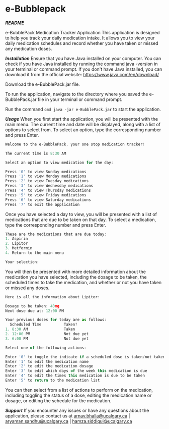 # e-Bubblepack

***README***

e-BubblePack Medication Tracker Application
This application is designed to help you track your daily medication intake. It allows you to view your daily medication schedules and record whether you have taken or missed any medication doses.

***Installation***
Ensure that you have Java installed on your computer. You can check if you have Java installed by running the command java -version in your terminal or command prompt. If you don't have Java installed, you can download it from the official website: https://www.java.com/en/download/

Download the e-BubblePack.jar file.

To run the application, navigate to the directory where you saved the e-BubblePack.jar file in your terminal or command prompt.

Run the command ```cmd java -jar e-BubblePack.jar``` to start the application.

***Usage***
When you first start the application, you will be presented with the main menu. The current time and date will be displayed, along with a list of options to select from. To select an option, type the corresponding number and press Enter.

```js
Welcome to the e-BubblePack, your one stop medication tracker!

The current time is 8:30 AM

Select an option to view medication for the day:

Press '0' to view Sunday medications
Press '1' to view Monday medications
Press '2' to view Tuesday medications
Press '3' to view Wednesday medications
Press '4' to view Thursday medications
Press '5' to view Friday medications
Press '6' to view Saturday medications
Press '7' to exit the application
```

Once you have selected a day to view, you will be presented with a list of medications that are due to be taken on that day. To select a medication, type the corresponding number and press Enter.

```js
These are the medications that are due today:
1. Aspirin
2. Lipitor
3. Metformin
4. Return to the main menu

Your selection:
```

You will then be presented with more detailed information about the medication you have selected, including the dosage to be taken, the scheduled times to take the medication, and whether or not you have taken or missed any doses.

```js
Here is all the information about Lipitor:

Dosage to be taken: 40mg
Next dose due at: 12:00 PM

Your previous doses for today are as follows:
  Scheduled Time          Taken?
1. 8:30 AM                Taken
2. 12:00 PM               Not due yet
3. 6:00 PM                Not due yet

Select one of the following actions:

Enter '0' to toggle the indicate if a scheduled dose is taken/not taken
Enter '1' to edit the medication name
Enter '2' to edit the medication dosage
Enter '3' to edit which days of the week this medication is due
Enter '4' to edit the times this medication is due to be taken
Enter '5' to return to the medication list
```

You can then select from a list of actions to perform on the medication, including toggling the status of a dose, editing the medication name or dosage, or editing the schedule for the medication.

***Support***
If you encounter any issues or have any questions about the application, please contact us at
arnav.bhalla@ucalgary.ca | aryaman.sandhu@ucalgary.ca | hamza.siddiqui@ucalgary.ca
